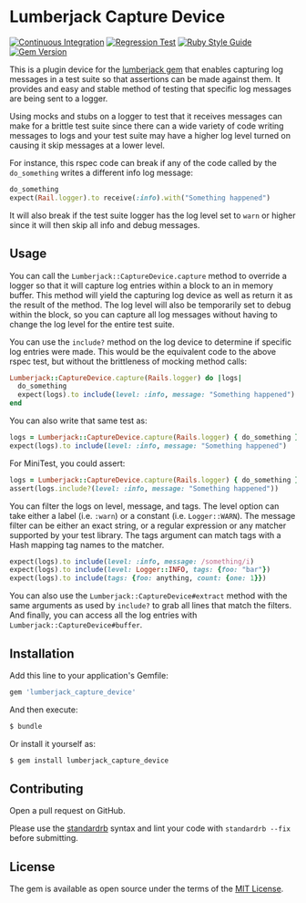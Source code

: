 # Lumberjack Capture Device

[![Continuous Integration](https://github.com/bdurand/lumberjack_capture_device/actions/workflows/continuous_integration.yml/badge.svg)](https://github.com/bdurand/lumberjack_capture_device/actions/workflows/continuous_integration.yml)
[![Regression Test](https://github.com/bdurand/lumberjack_capture_device/actions/workflows/regression_test.yml/badge.svg)](https://github.com/bdurand/lumberjack_capture_device/actions/workflows/regression_test.yml)
[![Ruby Style Guide](https://img.shields.io/badge/code_style-standard-brightgreen.svg)](https://github.com/testdouble/standard)
[![Gem Version](https://badge.fury.io/rb/lumberjack_capture_device.svg)](https://badge.fury.io/rb/lumberjack_capture_device)

This is a plugin device for the [lumberjack gem](https://github.com/bdurand/lumberjack) that enables capturing log messages in a test suite so that assertions can be made against them. It provides and easy and stable method of testing that specific log messages are being sent to a logger.

Using mocks and stubs on a logger to test that it receives messages can make for a brittle test suite since there can a wide variety of code writing messages to logs and your test suite may have a higher log level turned on causing it skip messages at a lower level.

For instance, this rspec code can break if any of the code called by the `do_something` writes a different info log message:

```ruby
do_something
expect(Rail.logger).to receive(:info).with("Something happened")
```

It will also break if the test suite logger has the log level set to `warn` or higher since it will then skip all info and debug messages.

## Usage

You can call the `Lumberjack::CaptureDevice.capture` method to override a logger so that it will capture log entries within a block to an in memory buffer. This method will yield the capturing log device as well as return it as the result of the method. The log level will also be temporarily set to debug within the block, so you can capture all log messages without having to change the log level for the entire test suite.

You can use the `include?` method on the log device to determine if specific log entries were made. This would be the equivalent code to the above rspec test, but without the brittleness of mocking method calls:

```ruby
Lumberjack::CaptureDevice.capture(Rails.logger) do |logs|
  do_something
  expect(logs).to include(level: :info, message: "Something happened")
end
```

You can also write that same test as:

```ruby
logs = Lumberjack::CaptureDevice.capture(Rails.logger) { do_something }
expect(logs).to include(level: :info, message: "Something happened")
```

For MiniTest, you could assert:

```ruby
logs = Lumberjack::CaptureDevice.capture(Rails.logger) { do_something }
assert(logs.include?(level: :info, message: "Something happened"))
```


You can filter the logs on level, message, and tags. The level option can take either a label (i.e. `:warn`) or a constant (i.e. `Logger::WARN`). The message filter can be either an exact string, or a regular expression or any matcher supported by your test library. The tags argument can match tags with a Hash mapping tag names to the matcher.

```ruby
expect(logs).to include(level: :info, message: /something/i)
expect(logs).to include(level: Logger::INFO, tags: {foo: "bar"})
expect(logs).to include(tags: {foo: anything, count: {one: 1}})
```

You can also use the `Lumberjack::CaptureDevice#extract` method with the same arguments as used by `include?` to grab all lines that match the filters. And finally, you can access all the log entries with `Lumberjack::CaptureDevice#buffer`.

## Installation

Add this line to your application's Gemfile:

```ruby
gem 'lumberjack_capture_device'
```

And then execute:
```bash
$ bundle
```

Or install it yourself as:
```bash
$ gem install lumberjack_capture_device
```

## Contributing

Open a pull request on GitHub.

Please use the [standardrb](https://github.com/testdouble/standard) syntax and lint your code with `standardrb --fix` before submitting.

## License

The gem is available as open source under the terms of the [MIT License](https://opensource.org/licenses/MIT).
